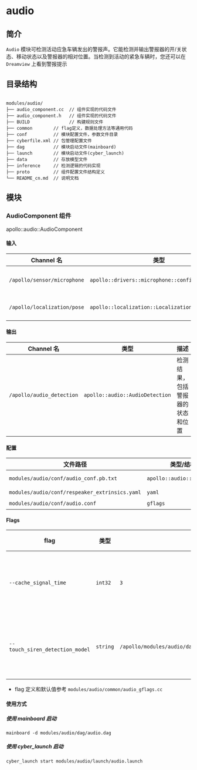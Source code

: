 # audio

## 简介

`Audio` 模块可检测活动应急车辆发出的警报声。它能检测并输出警报器的开/关状态、移动状态以及警报器的相对位置。当检测到活动的紧急车辆时，您还可以在 `Dreamview` 上看到警报提示

## 目录结构

```shell

modules/audio/
├── audio_component.cc  // 组件实现的代码文件
├── audio_component.h   // 组件实现的代码文件
├── BUILD               // 构建规则文件
├── common        // flag定义，数据处理方法等通用代码
├── conf          // 模块配置文件，参数文件目录
├── cyberfile.xml // 包管理配置文件
├── dag           // 模块启动文件(mainboard)
├── launch        // 模块启动文件(cyber_launch)
├── data          // 存放模型文件
├── inference     // 检测逻辑的代码实现
├── proto         // 组件配置文件结构定义
└── README_cn.md  // 说明文档

```

## 模块

### AudioComponent 组件

apollo::audio::AudioComponent

#### 输入

| Channel 名                  | 类型                                             | 描述                                                                            |
| --------------------------- | ------------------------------------------------ | ------------------------------------------------------------------------------- |
| `/apollo/sensor/microphone` | `apollo::drivers::microphone::config::AudioData` | 麦克风数据，可通过 `modules/audio/dag/audio.dag` 启动文件修改channel名          |
| `/apollo/localization/pose` | `apollo::localization::LocalizationEstimate`     | 定位信息，可通过 `modules/audio/conf/audio_conf.pb.txt` 配置文件修改 channel 名 |

#### 输出

| Channel 名                | 类型                            | 描述                             |
| ------------------------- | ------------------------------- | -------------------------------- |
| `/apollo/audio_detection` | `apollo::audio::AudioDetection` | 检测结果，包括警报器的状态和位置 |

#### 配置

| 文件路径                                       | 类型/结构                  | 说明                                       |
| ---------------------------------------------- | -------------------------- | ------------------------------------------ |
| `modules/audio/conf/audio_conf.pb.txt`         | `apollo::audio::AudioConf` | `apollo::audio::AudioComponent` 的配置文件 |
| `modules/audio/conf/respeaker_extrinsics.yaml` | `yaml`                     | 麦克风的外参配置文件                       |
| `modules/audio/conf/audio.conf`                | `gflags`                   | 命令行参数配置                             |

#### Flags

| flag                            | 类型     | 默认值                                                      | 描述           |
| ------------------------------- | -------- | ----------------------------------------------------------- | -------------- |
| `--cache_signal_time`           | `int32`  | `3`                                                         | 缓存的信号时长 |
| `--touch_siren_detection_model` | `string` | `/apollo/modules/audio/data/torch_siren_detection_model.pt` | 检测模型的路径 |

- flag 定义和默认值参考 `modules/audio/common/audio_gflags.cc`

#### 使用方式

##### 使用 mainboard 启动

```shell
mainboard -d modules/audio/dag/audio.dag
```

##### 使用 cyber_launch 启动

```shell
cyber_launch start modules/audio/launch/audio.launch
```
